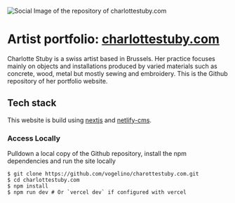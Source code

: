 ![Social Image of the repository of charlottestuby.com](https://github.com/vogelino/charlottestuby.com/blob/master/Github-SocialImage.png?raw=true)

# Artist portfolio: [charlottestuby.com](https://charlottestuby.com)

Charlotte Stuby is a swiss artist based in Brussels. Her practice focuses mainly on objects and installations produced by varied materials such as concrete, wood, metal but mostly sewing and embroidery. This is the Github repository of her portfolio website.

## Tech stack

This website is build using [nextjs](https://nextjs.org/) and [netlify-cms](https://www.netlifycms.org/).

### Access Locally

Pulldown a local copy of the Github repository, install the npm dependencies and run the site locally

```
$ git clone https://github.com/vogelino/charottestuby.com.git
$ cd charlottestuby.com
$ npm install
$ npm run dev # Or `vercel dev` if configured with vercel
```
